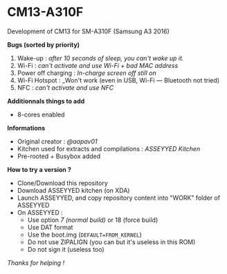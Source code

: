 # CM13-A310F
Development of CM13 for SM-A310F (Samsung A3 2016)

**Bugs (sorted by priority)**
1. Wake-up : _after 10 seconds of sleep, you can't wake up it._
2. Wi-Fi : _can't activate and use Wi-Fi + bad MAC address_
3. Power off charging : _In-charge screen off still on_
4. Wi-Fi Hotspot : _Won't work (even in USB, Wi-Fi &mdash; Bluetooth not tried)
5. NFC : _can't activate and use NFC_


**Additionnals things to add**
- 8-cores enabled

**Informations**
- Original creator : _@aapav01_
- Kitchen used for extracts and compilations : _ASSEYYED Kitchen_
- Pre-rooted + Busybox added

**How to try a version ?**
- Clone/Download this repository
- Download ASSEYYED kitchen (on XDA)
- Launch ASSEYYED, and copy repository content into "WORK" folder of ASSEYYED
- On ASSEYYED : 
  - Use option _7 (normal build)_ or 18 (force build)
  - Use DAT format
  - Use the boot.img (`DEFAULT=FROM_KERNEL`)
  - Do not use ZIPALIGN (you can but it's useless in this ROM)
  - Do not sign it (useless too)

_Thanks for helping !_
